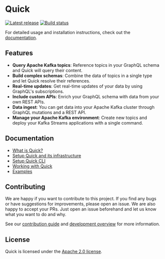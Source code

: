 # Quick

[![Latest release](https://img.shields.io/github/v/release/bakdata/quick)](https://github.com/bakdata/quick/releases/latest)
[![Build status](https://github.com/bakdata/quick/actions/workflows/master-ci.yml/badge.svg)](https://github.com/bakdata/quick/actions/workflows/master-ci.yml)

For detailed usage and installation instructions, check out
the [documentation](https://bakdata.github.io/quick/latest/user/).

## Features

- **Query Apache Kafka topics**: Reference topics in your GraphQL schema and Quick will query their content.
- **Build complex schemas**: Combine the data of topics in a single type and let Quick resolve their references.
- **Real-time updates**: Get real-time updates of your data by using GraphQL's subscriptions.
- **Include custom APIs**: Enrich your GraphQL schema with data from your own REST APIs.
- **Data ingest**: You can get data into your Apache Kafka cluster through GraphQL mutations and a REST API.
- **Manage your Apache Kafka environment**: Create new topics and deploy your Kafka Streams applications with a single
  command.

## Documentation

- [What is Quick?](https://bakdata.github.io/quick/latest/user/)
- [Setup Quick and its infrastructure](https://bakdata.github.io/quick/latest/user/getting-started/setup-quick/)
- [Setup Quick CLI](https://bakdata.github.io/quick/latest/user/getting-started/setup-quick/setup-cli)
- [Working with Quick](https://bakdata.github.io/quick/latest/user/getting-started/setup-quick/working-with-quick/)
- [Examples](https://bakdata.github.io/quick/latest/user/examples)

## Contributing

We are happy if you want to contribute to this project.
If you find any bugs or have suggestions for improvements, please open an issue.
We are also happy to accept your PRs.
Just open an issue beforehand and let us know what you want to do and why.

See our [contribution guide](https://bakdata.github.io/quick/latest/developer/contributing/)
and [development overview](https://bakdata.github.io/quick/latest/developer/development/) for more information.


## License

Quick is licensed under the [Apache 2.0 license](https://github.com/bakdata/quick/blob/master/LICENSE).
